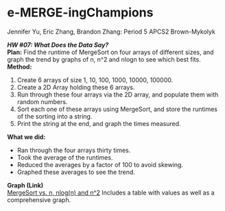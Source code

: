 # e-MERGE-ingChampions
Jennifer Yu, Eric Zhang, Brandon Zhang: Period 5 APCS2 Brown-Mykolyk <br> 

***HW #07: What Does the Data Say?*** <br> 
**Plan:** Find the runtime of MergeSort on four arrays of different sizes, and graph the trend by graphs of n, n^2 and nlogn to see which best fits. <br> 
**Method:**
  1. Create 6 arrays of size 1, 10, 100, 1000, 10000, 100000. 
  2. Create a 2D Array holding these 6 arrays. 
  3. Run through these four arrays via the 2D array, and populate them with random numbers. 
  4. Sort each one of these arrays using MergeSort, and store the runtimes of the sorting into a string. 
  5. Print the string at the end, and graph the times measured. 
  
**What we did:**
  * Ran through the four arrays thirty times. 
  * Took the average of the runtimes. 
  * Reduced the averages by a factor of 100 to avoid skewing. 
  * Graphed these averages to see the trend. 

**Graph (Link)** <br> 
 [MergeSort vs. n, nlog(n) and n^2](https://docs.google.com/document/d/1VB3V4dNLcd05KYYzLG7QXkBsOT2EIJXENATCzGV4F_Q/pub)
 Includes a table with values as well as a comprehensive graph. 


